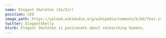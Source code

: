 ```yaml
---
name: Elegant Skeleton (Ze/Zir)
position: CEO
image_path: https://upload.wikimedia.org/wikipedia/commons/b/bd/Test.svg
twitter: ElegantSkelly
blurb: Elegant Skeleton is passionate about researching humans.
---
```

